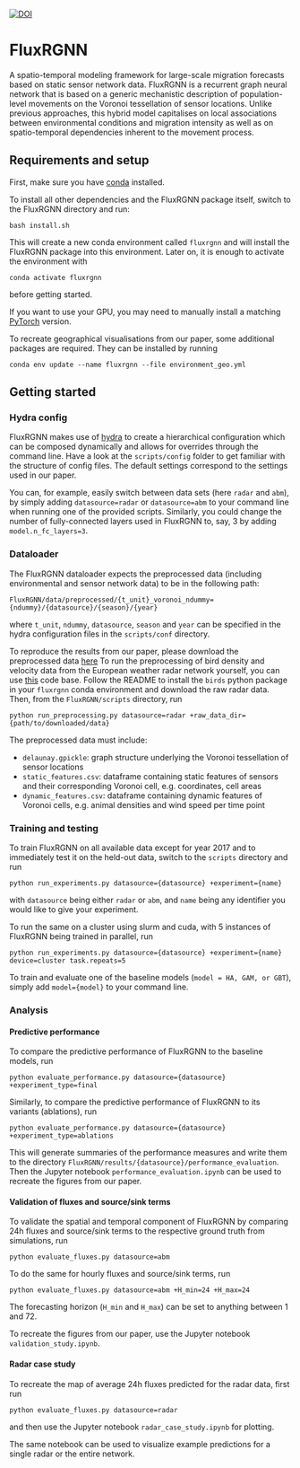 [![DOI](https://zenodo.org/badge/450534842.svg)](https://zenodo.org/badge/latestdoi/450534842)

# FluxRGNN
A spatio-temporal modeling framework for large-scale migration forecasts based on 
static sensor network data.
FluxRGNN is a recurrent graph neural network that is based on a generic
mechanistic description of population-level movements on the Voronoi tessellation of sensor locations. 
Unlike previous approaches, this hybrid model capitalises on local associations between environmental conditions and migration 
intensity as well as on spatio-temporal dependencies inherent to the movement process. 


## Requirements and setup
First, make sure you have [conda](https://docs.conda.io/en/latest/) installed.

To install all other dependencies and the FluxRGNN package itself, switch to the FluxRGNN directory and run:
```
bash install.sh
```
This will create a new conda environment called `fluxrgnn` and will install the FluxRGNN package into this environment.
Later on, it is enough to activate the environment with
```
conda activate fluxrgnn
```
before getting started.

If you want to use your GPU, you may need to manually install a matching 
[PyTorch](https://pytorch.org/) version.

To recreate geographical visualisations from our paper, some additional packages are required. They can be installed by running
```
conda env update --name fluxrgnn --file environment_geo.yml
```


## Getting started

### Hydra config
FluxRGNN makes use of [hydra](https://hydra.cc/) to create a hierarchical configuration which can be composed 
dynamically and allows for overrides through the command line. Have a look at the `scripts/config` folder to 
get familiar with the structure of config files. The default settings correspond to the settings used in our 
paper.

You can, for example, easily switch between data sets (here `radar` and `abm`), by simply adding `datasource=radar` or
`datasource=abm` to your command line when running one of the provided scripts. Similarly, you could change 
the number of fully-connected layers used in FluxRGNN to, say, 3 by adding `model.n_fc_layers=3`.

### Dataloader
The FluxRGNN dataloader expects the preprocessed data (including environmental and sensor network data) 
to be in the following path:
``` 
FluxRGNN/data/preprocessed/{t_unit}_voronoi_ndummy={ndummy}/{datasource}/{season}/{year}
```
where `t_unit`, `ndummy`, `datasource`, `season` and `year` can be specified in the hydra configuration files 
in the `scripts/conf` directory.

To reproduce the results from our paper, please download the preprocessed data [here](https://doi.org/10.5281/zenodo.6364940)
To run the preprocessing of bird density and velocity data from 
the European weather radar network yourself, you can use [this](https://github.com/FionaLippert/birdMigration) code base. Follow the README to install the `birds` python package in your `fluxrgnn` conda environment and download the raw radar data. Then, from the `FluxRGNN/scripts` directory, run
```
python run_preprocessing.py datasource=radar +raw_data_dir={path/to/downloaded/data}
```

The preprocessed data must include:
- `delaunay.gpickle`: graph structure underlying the Voronoi tessellation of sensor locations
- `static_features.csv`: dataframe containing static features of sensors and their corresponding Voronoi cell, e.g. coordinates, cell areas
- `dynamic_features.csv`: dataframe containing dynamic features of Voronoi cells, e.g. animal densities and wind speed per time point

### Training and testing

To train FluxRGNN on all available data except for year 2017 and to immediately test it on the held-out data, switch to the `scripts` directory and run
```
python run_experiments.py datasource={datasource} +experiment={name}
```
with `datasource` being either `radar` or `abm`, and `name` being any identifier you would like to give 
your experiment.

To run the same on a cluster using slurm and cuda, with 5 instances of FluxRGNN being trained in parallel, run
```
python run_experiments.py datasource={datasource} +experiment={name} device=cluster task.repeats=5
```

To train and evaluate one of the baseline models (`model = HA, GAM, or GBT`), simply add `model={model}` to your command line.

### Analysis

#### Predictive performance

To compare the predictive performance of FluxRGNN to the baseline models, run
```
python evaluate_performance.py datasource={datasource} +experiment_type=final
```

Similarly, to compare the predictive performance of FluxRGNN to its variants (ablations), run
```
python evaluate_performance.py datasource={datasource} +experiment_type=ablations
```

This will generate summaries of the performance measures and write them to the directory `FluxRGNN/results/{datasource}/performance_evaluation`.
Then the Jupyter notebook `performance_evaluation.ipynb` can be used to recreate the figures from our paper.

#### Validation of fluxes and source/sink terms

To validate the spatial and temporal component of FluxRGNN by comparing 24h fluxes and source/sink terms to the 
respective ground truth from simulations, run
```
python evaluate_fluxes.py datasource=abm
```

To do the same for hourly fluxes and source/sink terms, run
```
python evaluate_fluxes.py datasource=abm +H_min=24 +H_max=24
```
The forecasting horizon (`H_min` and `H_max`) can be set to anything between 1 and 72.

To recreate the figures from our paper, use the Jupyter notebook `validation_study.ipynb`.

#### Radar case study

To recreate the map of average 24h fluxes predicted for the radar data, first run 
```
python evaluate_fluxes.py datasource=radar
```
and then use the Jupyter notebook `radar_case_study.ipynb` for plotting.

The same notebook can be used to visualize example predictions for a single radar or the entire network.
